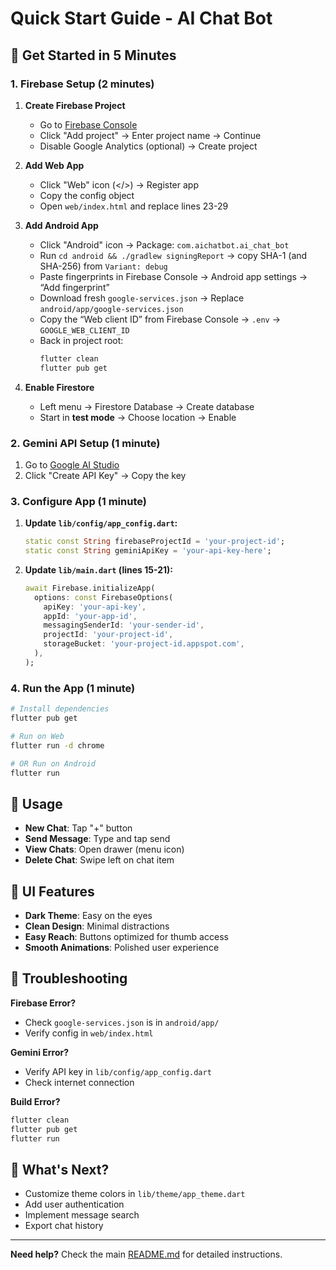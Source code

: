 # Quick Start Guide - AI Chat Bot

## 🚀 Get Started in 5 Minutes

### 1. Firebase Setup (2 minutes)

1. **Create Firebase Project**
   - Go to [Firebase Console](https://console.firebase.google.com/)
   - Click "Add project" → Enter project name → Continue
   - Disable Google Analytics (optional) → Create project

2. **Add Web App**
   - Click "Web" icon (</>) → Register app
   - Copy the config object
   - Open `web/index.html` and replace lines 23-29

3. **Add Android App**
   - Click "Android" icon → Package: `com.aichatbot.ai_chat_bot`
   - Run `cd android && ./gradlew signingReport` → copy SHA-1 (and SHA-256) from `Variant: debug`
   - Paste fingerprints in Firebase Console → Android app settings → “Add fingerprint”
   - Download fresh `google-services.json` → Replace `android/app/google-services.json`
   - Copy the “Web client ID” from Firebase Console → `.env` → `GOOGLE_WEB_CLIENT_ID`
   - Back in project root:
     ```bash
     flutter clean
     flutter pub get
     ```

4. **Enable Firestore**
   - Left menu → Firestore Database → Create database
   - Start in **test mode** → Choose location → Enable

### 2. Gemini API Setup (1 minute)

1. Go to [Google AI Studio](https://makersuite.google.com/app/apikey)
2. Click "Create API Key" → Copy the key

### 3. Configure App (1 minute)

1. **Update `lib/config/app_config.dart`:**
   ```dart
   static const String firebaseProjectId = 'your-project-id';
   static const String geminiApiKey = 'your-api-key-here';
   ```

2. **Update `lib/main.dart` (lines 15-21):**
   ```dart
   await Firebase.initializeApp(
     options: const FirebaseOptions(
       apiKey: 'your-api-key',
       appId: 'your-app-id',
       messagingSenderId: 'your-sender-id',
       projectId: 'your-project-id',
       storageBucket: 'your-project-id.appspot.com',
     ),
   );
   ```

### 4. Run the App (1 minute)

```bash
# Install dependencies
flutter pub get

# Run on Web
flutter run -d chrome

# OR Run on Android
flutter run
```

## 📱 Usage

- **New Chat**: Tap "+" button
- **Send Message**: Type and tap send
- **View Chats**: Open drawer (menu icon)
- **Delete Chat**: Swipe left on chat item

## 🎨 UI Features

- **Dark Theme**: Easy on the eyes
- **Clean Design**: Minimal distractions
- **Easy Reach**: Buttons optimized for thumb access
- **Smooth Animations**: Polished user experience

## 🔧 Troubleshooting

**Firebase Error?**
- Check `google-services.json` is in `android/app/`
- Verify config in `web/index.html`

**Gemini Error?**
- Verify API key in `lib/config/app_config.dart`
- Check internet connection

**Build Error?**
```bash
flutter clean
flutter pub get
flutter run
```

## 🎯 What's Next?

- Customize theme colors in `lib/theme/app_theme.dart`
- Add user authentication
- Implement message search
- Export chat history

---

**Need help?** Check the main [README.md](README.md) for detailed instructions.
